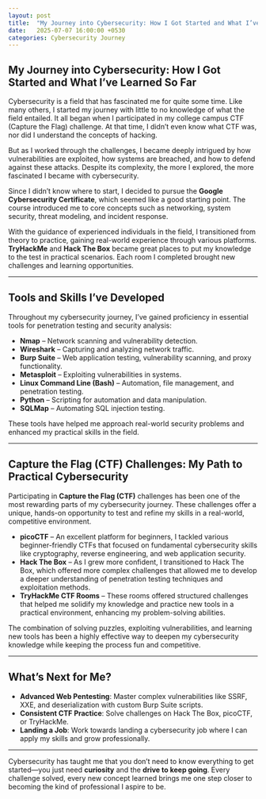 ```yaml
---
layout: post
title:  "My Journey into Cybersecurity: How I Got Started and What I’ve Learned So Far"
date:   2025-07-07 16:00:00 +0530
categories: Cybersecurity Journey
---
```

## My Journey into Cybersecurity: How I Got Started and What I’ve Learned So Far

Cybersecurity is a field that has fascinated me for quite some time. Like many others, I started my journey with little to no knowledge of what the field entailed. It all began when I participated in my college campus CTF (Capture the Flag) challenge. At that time, I didn’t even know what CTF was, nor did I understand the concepts of hacking.

But as I worked through the challenges, I became deeply intrigued by how vulnerabilities are exploited, how systems are breached, and how to defend against these attacks. Despite its complexity, the more I explored, the more fascinated I became with cybersecurity.

Since I didn’t know where to start, I decided to pursue the **Google Cybersecurity Certificate**, which seemed like a good starting point. The course introduced me to core concepts such as networking, system security, threat modeling, and incident response.

With the guidance of experienced individuals in the field, I transitioned from theory to practice, gaining real-world experience through various platforms. **TryHackMe** and **Hack The Box** became great places to put my knowledge to the test in practical scenarios. Each room I completed brought new challenges and learning opportunities.

---

## Tools and Skills I’ve Developed

Throughout my cybersecurity journey, I’ve gained proficiency in essential tools for penetration testing and security analysis:

- **Nmap** – Network scanning and vulnerability detection.
- **Wireshark** – Capturing and analyzing network traffic.
- **Burp Suite** – Web application testing, vulnerability scanning, and proxy functionality.
- **Metasploit** – Exploiting vulnerabilities in systems.
- **Linux Command Line (Bash)** – Automation, file management, and penetration testing.
- **Python** – Scripting for automation and data manipulation.
- **SQLMap** – Automating SQL injection testing.

These tools have helped me approach real-world security problems and enhanced my practical skills in the field.

---

## Capture the Flag (CTF) Challenges: My Path to Practical Cybersecurity

Participating in **Capture the Flag (CTF)** challenges has been one of the most rewarding parts of my cybersecurity journey. These challenges offer a unique, hands-on opportunity to test and refine my skills in a real-world, competitive environment.

- **picoCTF** – An excellent platform for beginners, I tackled various beginner-friendly CTFs that focused on fundamental cybersecurity skills like cryptography, reverse engineering, and web application security.
- **Hack The Box** – As I grew more confident, I transitioned to Hack The Box, which offered more complex challenges that allowed me to develop a deeper understanding of penetration testing techniques and exploitation methods.
- **TryHackMe CTF Rooms** – These rooms offered structured challenges that helped me solidify my knowledge and practice new tools in a practical environment, enhancing my problem-solving abilities.

The combination of solving puzzles, exploiting vulnerabilities, and learning new tools has been a highly effective way to deepen my cybersecurity knowledge while keeping the process fun and competitive.

---

## What’s Next for Me?

- **Advanced Web Pentesting**: Master complex vulnerabilities like SSRF, XXE, and deserialization with custom Burp Suite scripts.
- **Consistent CTF Practice**: Solve challenges on Hack The Box, picoCTF, or TryHackMe.
- **Landing a Job**: Work towards landing a cybersecurity job where I can apply my skills and grow professionally.

---

Cybersecurity has taught me that you don’t need to know everything to get started—you just need **curiosity** and the **drive to keep going**. Every challenge solved, every new concept learned brings me one step closer to becoming the kind of professional I aspire to be.